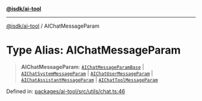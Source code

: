 [**@isdk/ai-tool**](../README.md)

***

[@isdk/ai-tool](../globals.md) / AIChatMessageParam

# Type Alias: AIChatMessageParam

> **AIChatMessageParam**: [`AIChatMessageParamBase`](../interfaces/AIChatMessageParamBase.md) \| [`AIChatSystemMessageParam`](../interfaces/AIChatSystemMessageParam.md) \| [`AIChatUserMessageParam`](../interfaces/AIChatUserMessageParam.md) \| [`AIChatAssistantMessageParam`](../interfaces/AIChatAssistantMessageParam.md) \| [`AIChatToolMessageParam`](../interfaces/AIChatToolMessageParam.md)

Defined in: [packages/ai-tool/src/utils/chat.ts:46](https://github.com/isdk/ai-tool.js/blob/83a1524a1644365964efc043a7a7991d8fd46b49/src/utils/chat.ts#L46)
